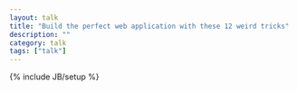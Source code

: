 ```yaml
---
layout: talk
title: "Build the perfect web application with these 12 weird tricks"
description: ""
category: talk
tags: ["talk"]
---
```

{% include JB/setup %}
